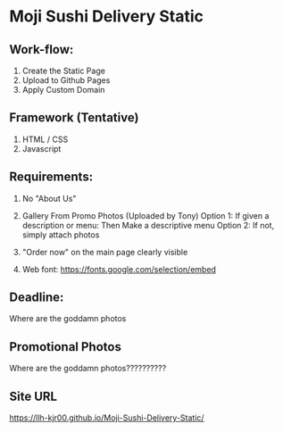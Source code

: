 # Moji Sushi Delivery Static

## Work-flow:
1. Create the Static Page
2. Upload to Github Pages
3. Apply Custom Domain

## Framework (Tentative)
1. HTML / CSS
2. Javascript

## Requirements:

1. No "About Us"
2. Gallery From Promo Photos (Uploaded by Tony)
Option 1: If given a description or menu: Then Make a descriptive menu
Option 2: If not, simply attach photos

3. "Order now" on the main page clearly visible

4. Web font: https://fonts.google.com/selection/embed


## Deadline:

Where are the goddamn photos 




## Promotional Photos

Where are the goddamn photos??????????

## Site URL
https://llh-kjr00.github.io/Moji-Sushi-Delivery-Static/
